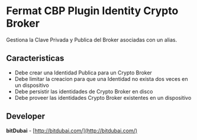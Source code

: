 # Fermat CBP Plugin Identity Crypto Broker

Gestiona la Clave Privada y Publica del Broker asociadas con un alias.

## Caracteristicas
* Debe crear una Identidad Publica para un Crypto Broker
 * Debe limitar la creacion para que una Identidad no exista dos veces en un dispositivo
* Debe persistir las identidades de Crypto Broker en disco
* Debe proveer las identidades Crypto Broker existentes en un dispositivo

## Developer

**bitDubai** - [http://bitdubai.com/](http://bitdubai.com/)
